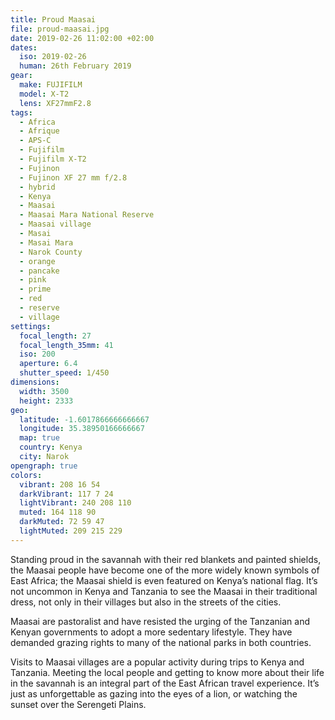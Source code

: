 ```yaml
---
title: Proud Maasai
file: proud-maasai.jpg
date: 2019-02-26 11:02:00 +02:00
dates:
  iso: 2019-02-26
  human: 26th February 2019
gear:
  make: FUJIFILM
  model: X-T2
  lens: XF27mmF2.8
tags:
  - Africa
  - Afrique
  - APS-C
  - Fujifilm
  - Fujifilm X-T2
  - Fujinon
  - Fujinon XF 27 mm f/2.8
  - hybrid
  - Kenya
  - Maasai
  - Maasai Mara National Reserve
  - Maasai village
  - Masai
  - Masai Mara
  - Narok County
  - orange
  - pancake
  - pink
  - prime
  - red
  - reserve
  - village
settings:
  focal_length: 27
  focal_length_35mm: 41
  iso: 200
  aperture: 6.4
  shutter_speed: 1/450
dimensions:
  width: 3500
  height: 2333
geo:
  latitude: -1.6017866666666667
  longitude: 35.38950166666667
  map: true
  country: Kenya
  city: Narok
opengraph: true
colors:
  vibrant: 208 16 54
  darkVibrant: 117 7 24
  lightVibrant: 240 208 110
  muted: 164 118 90
  darkMuted: 72 59 47
  lightMuted: 209 215 229
---
```


Standing proud in the savannah with their red blankets and painted shields, the Maasai people have become one of the more widely known symbols of East Africa; the Maasai shield is even featured on Kenya’s national flag. It’s not uncommon in Kenya and Tanzania to see the Maasai in their traditional dress, not only in their villages but also in the streets of the cities.

Maasai are pastoralist and have resisted the urging of the Tanzanian and Kenyan governments to adopt a more sedentary lifestyle. They have demanded grazing rights to many of the national parks in both countries.

Visits to Maasai villages are a popular activity during trips to Kenya and Tanzania. Meeting the local people and getting to know more about their life in the savannah is an integral part of the East African travel experience. It’s just as unforgettable as gazing into the eyes of a lion, or watching the sunset over the Serengeti Plains.

